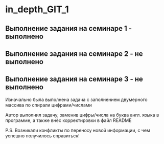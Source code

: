 # in_depth_GIT_1

## Выполнение задания на семинаре 1 - выполнено

## Выполнение задания на семинаре 2 - не выполнено

## Выполнение задания на семинаре 3 - не выполнено

Изначально была выполнена задача с заполнением двумерного массива по спирали цифрами/числами

Автор выполнил задачу, заменив цифры/числа на буква англ. языка в программе, а также внёс корректировки в файл README

P.S. Возникали конфликты по переносу новой информации, с чем успешно получилось справиться!
